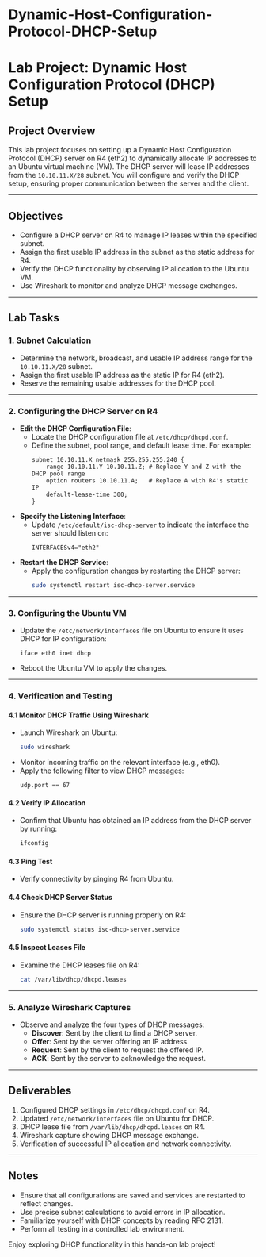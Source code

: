 # Dynamic-Host-Configuration-Protocol-DHCP-Setup

# Lab Project: Dynamic Host Configuration Protocol (DHCP) Setup

## Project Overview
This lab project focuses on setting up a Dynamic Host Configuration Protocol (DHCP) server on R4 (eth2) to dynamically allocate IP addresses to an Ubuntu virtual machine (VM). The DHCP server will lease IP addresses from the `10.10.11.X/28` subnet. You will configure and verify the DHCP setup, ensuring proper communication between the server and the client.

---

## Objectives
- Configure a DHCP server on R4 to manage IP leases within the specified subnet.
- Assign the first usable IP address in the subnet as the static address for R4.
- Verify the DHCP functionality by observing IP allocation to the Ubuntu VM.
- Use Wireshark to monitor and analyze DHCP message exchanges.

---

## Lab Tasks

### 1. **Subnet Calculation**
   - Determine the network, broadcast, and usable IP address range for the `10.10.11.X/28` subnet.
   - Assign the first usable IP address as the static IP for R4 (eth2).
   - Reserve the remaining usable addresses for the DHCP pool.

---

### 2. **Configuring the DHCP Server on R4**
   - **Edit the DHCP Configuration File**:
     - Locate the DHCP configuration file at `/etc/dhcp/dhcpd.conf`.
     - Define the subnet, pool range, and default lease time. For example:
       ```plaintext
       subnet 10.10.11.X netmask 255.255.255.240 {
           range 10.10.11.Y 10.10.11.Z; # Replace Y and Z with the DHCP pool range
           option routers 10.10.11.A;   # Replace A with R4's static IP
           default-lease-time 300;
       }
       ```
   - **Specify the Listening Interface**:
     - Update `/etc/default/isc-dhcp-server` to indicate the interface the server should listen on:
       ```plaintext
       INTERFACESv4="eth2"
       ```
   - **Restart the DHCP Service**:
     - Apply the configuration changes by restarting the DHCP server:
       ```bash
       sudo systemctl restart isc-dhcp-server.service
       ```

---

### 3. **Configuring the Ubuntu VM**
   - Update the `/etc/network/interfaces` file on Ubuntu to ensure it uses DHCP for IP configuration:
     ```plaintext
     iface eth0 inet dhcp
     ```
   - Reboot the Ubuntu VM to apply the changes.

---

### 4. **Verification and Testing**

#### 4.1 **Monitor DHCP Traffic Using Wireshark**
   - Launch Wireshark on Ubuntu:
     ```bash
     sudo wireshark
     ```
   - Monitor incoming traffic on the relevant interface (e.g., eth0).
   - Apply the following filter to view DHCP messages:
     ```plaintext
     udp.port == 67
     ```

#### 4.2 **Verify IP Allocation**
   - Confirm that Ubuntu has obtained an IP address from the DHCP server by running:
     ```bash
     ifconfig
     ```

#### 4.3 **Ping Test**
   - Verify connectivity by pinging R4 from Ubuntu.

#### 4.4 **Check DHCP Server Status**
   - Ensure the DHCP server is running properly on R4:
     ```bash
     sudo systemctl status isc-dhcp-server.service
     ```

#### 4.5 **Inspect Leases File**
   - Examine the DHCP leases file on R4:
     ```bash
     cat /var/lib/dhcp/dhcpd.leases
     ```

---

### 5. **Analyze Wireshark Captures**
   - Observe and analyze the four types of DHCP messages:
     - **Discover**: Sent by the client to find a DHCP server.
     - **Offer**: Sent by the server offering an IP address.
     - **Request**: Sent by the client to request the offered IP.
     - **ACK**: Sent by the server to acknowledge the request.

---

## Deliverables
1. Configured DHCP settings in `/etc/dhcp/dhcpd.conf` on R4.
2. Updated `/etc/network/interfaces` file on Ubuntu for DHCP.
3. DHCP lease file from `/var/lib/dhcp/dhcpd.leases` on R4.
4. Wireshark capture showing DHCP message exchange.
5. Verification of successful IP allocation and network connectivity.

---

## Notes
- Ensure that all configurations are saved and services are restarted to reflect changes.
- Use precise subnet calculations to avoid errors in IP allocation.
- Familiarize yourself with DHCP concepts by reading RFC 2131.
- Perform all testing in a controlled lab environment.

Enjoy exploring DHCP functionality in this hands-on lab project!
